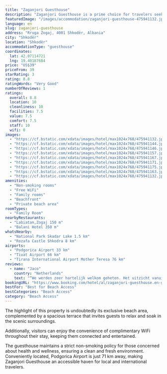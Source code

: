 ```yaml
---
title: "Zaganjori Guesthouse"
description: "Zaganjori Guesthouse is a prime choice for travelers seeking a serene beachfront escape in Shkodër."
featuredImage: "/images/accommodation/zaganjori-guesthouse-475941132.jpg"
language: en
slug: zaganjori-guesthouse
address: "Rruga Zogaj, 4001 Shkodër, Albania"
city: "Shkodër"
location: "Shkodër"
accommodationType: "guesthouse"
coordinates:
  lat: 42.07114721
  lng: 19.40187684
price: "US$39"
priceFrom: 39
starRating: 3
rating: 8.8
ratingWords: "Very Good"
numberOfReviews: 1
ratings:
  overall: 8.8
  location: 10
  cleanliness: 10
  facilities: 7.5
  value: 7.5
  comfort: 7.5
  staff: 10
  wifi: 0
images:
  - "https://cf.bstatic.com/xdata/images/hotel/max1024x768/475941132.jpg?k=0794812bc66fb48ec980194d2296e2bd3039f4cbd34eb46951190a7feb65b0e5&o=&hp=1"
  - "https://cf.bstatic.com/xdata/images/hotel/max1024x768/475941144.jpg?k=9b2404a5589933e4ea7d3a2f8887da586194f891b6c0aae664c10048c18c5f4c&o=&hp=1"
  - "https://cf.bstatic.com/xdata/images/hotel/max1024x768/475941146.jpg?k=b96346909275f3bb5bdd4ac9c7fa9ad13d58da94871ee31f55c83ba6535a28bd&o=&hp=1"
  - "https://cf.bstatic.com/xdata/images/hotel/max1024x768/475941157.jpg?k=2a6edf0f201ff7d6611fe59972311c41141c39f8c31b9fe23783032eed92bf4e&o=&hp=1"
  - "https://cf.bstatic.com/xdata/images/hotel/max1024x768/475941167.jpg?k=bca37044922164a7e6a704bb7bbf5b4d9200bb731aec7f7950117f90c2d5daf5&o=&hp=1"
  - "https://cf.bstatic.com/xdata/images/hotel/max1024x768/475941171.jpg?k=388ef7ea269be607ddd8df40c18ade9de34f22ac449a39aa0b7ebbf88f4ee53e&o=&hp=1"
  - "https://cf.bstatic.com/xdata/images/hotel/max1024x768/475941175.jpg?k=c3e74b1cddbe25ee730149acf2827ef4e1b0149485c3221673cfabaef7966812&o=&hp=1"
  - "https://cf.bstatic.com/xdata/images/hotel/max1024x768/475941163.jpg?k=490b8c7424cb6dbfa903e1a86e0861702b465ff5e731dcb7505f4b4deae98aba&o=&hp=1"
  - "https://cf.bstatic.com/xdata/images/hotel/max1024x768/475941132.jpg?k=0794812bc66fb48ec980194d2296e2bd3039f4cbd34eb46951190a7feb65b0e5&o=&hp=1"
amenities:
  - "Non-smoking rooms"
  - "Free WiFi"
  - "Family rooms"
  - "Beachfront"
  - "Private beach area"
roomTypes:
  - "Family Room"
nearbyRestaurants:
  - "Labiatan,Zogaj 150 m"
  - "Balani Hotel 350 m"
whatsNearby:
  - "National Park Skadar Lake 1.5 km"
  - "Rozafa Castle Shkodra 8 km"
airports:
  - "Podgorica Airport 33 km"
  - "Tivat Airport 66 km"
  - "Tirana International Airport Mother Teresa 76 km"
reviews:
  - name: "Jaco"
    country: "Netherlands"
    text: "“We werden zeer hartelijk welkom geheten. Het uitzicht vanuit de kamer op het meer is prachtig. De kamer, de badkamer en het keukentje zijn zeer sober maar brandschoon.”"
bookingURL: "https://www.booking.com/hotel/al/zaganjori-guesthouse.en-gb.html?aid=8035640"
bestFor: "Best for Beach Access"
bestCategories: "Beach Access"
category: "Beach Access"
---
```


The highlight of this property is undoubtedly its exclusive beach area, complemented by a spacious terrace that invites guests to relax and soak in the scenic surroundings. 

Additionally, visitors can enjoy the convenience of complimentary WiFi throughout their stay, keeping them connected and entertained. 

The guesthouse maintains a strict non-smoking policy for those concerned about health and wellness, ensuring a clean and fresh environment. Conveniently located, Podgorica Airport is just 71 km away, making Zaganjori Guesthouse an accessible haven for local and international travelers.